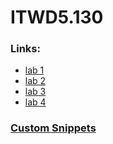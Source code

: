 # ITWD5.130

### Links:
+ [lab 1](/lab_01/index.html)
+ [lab 2](/lab_02/index.html)
+ [lab 3](/lab_03/index.html)
+ [lab 4](/lab_04/index.html)

### [Custom Snippets](/snippets/index.md)
